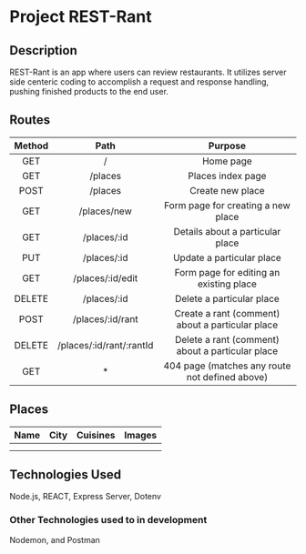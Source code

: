 # Project REST-Rant

## Description
REST-Rant is an app where users can review restaurants. It utilizes server side centeric coding to accomplish a request and response handling, pushing finished products to the end user.

## Routes
| Method |           Path           |                      Purpose                     |
|:------:|:------------------------:|:------------------------------------------------:|
|   GET  |             /            |                     Home page                    |
|   GET  |          /places         |                 Places index page                |
|  POST  |          /places         |                 Create new place                 |
|   GET  |        /places/new       |        Form page for creating a new place        |
|   GET  |        /places/:id       |         Details about a particular place         |
|   PUT  |        /places/:id       |             Update a particular place            |
|   GET  |     /places/:id/edit     |      Form page for editing an existing place     |
| DELETE |        /places/:id       |             Delete a particular place            |
|  POST  |     /places/:id/rant     | Create a rant (comment) about a particular place |
| DELETE | /places/:id/rant/:rantId | Delete a rant (comment) about a particular place |
|   GET  |             *            |  404 page (matches any route not defined above)  |

## Places
| Name   |           City           |                      Cuisines                    |                        Images                    |
|:------:|:------------------------:|:------------------------------------------------:|:------------------------------------------------:|
|        |                          |                                                  |                                                  |
|        |                          |                                                  |                                                  |

## Technologies Used
Node.js, REACT, Express Server, Dotenv

### Other Technologies used to in development
Nodemon, and Postman